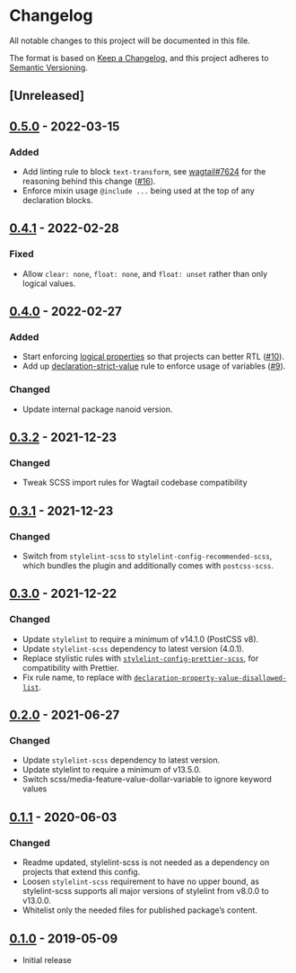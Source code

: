 # Changelog

All notable changes to this project will be documented in this file.

The format is based on [Keep a Changelog](https://keepachangelog.com/en/1.0.0/),
and this project adheres to [Semantic Versioning](https://semver.org/spec/v2.0.0.html).

## [Unreleased]

## [0.5.0](https://github.com/wagtail/stylelint-config-wagtail/releases/tag/v0.5.0) - 2022-03-15

### Added

- Add linting rule to block `text-transform`, see [wagtail#7624](https://github.com/wagtail/wagtail/issues/7624) for the reasoning behind this change ([#16](https://github.com/wagtail/stylelint-config-wagtail/pull/16)).
- Enforce mixin usage `@include ...` being used at the top of any declaration blocks.

## [0.4.1](https://github.com/wagtail/stylelint-config-wagtail/releases/tag/v0.4.1) - 2022-02-28

### Fixed

- Allow `clear: none`, `float: none`, and `float: unset` rather than only logical values.

## [0.4.0](https://github.com/wagtail/stylelint-config-wagtail/releases/tag/v0.4.0) - 2022-02-27

### Added

- Start enforcing [logical properties](https://developer.mozilla.org/en-US/docs/Web/CSS/CSS_Logical_Properties) so that projects can better RTL ([#10](https://github.com/wagtail/stylelint-config-wagtail/pull/10)).
- Add up [declaration-strict-value](https://github.com/AndyOGo/stylelint-declaration-strict-value) rule to enforce usage of variables ([#9](https://github.com/wagtail/stylelint-config-wagtail/pull/9)).

### Changed

- Update internal package nanoid version.

## [0.3.2](https://github.com/wagtail/stylelint-config-wagtail/releases/tag/v0.3.2) - 2021-12-23

### Changed

- Tweak SCSS import rules for Wagtail codebase compatibility

## [0.3.1](https://github.com/wagtail/stylelint-config-wagtail/releases/tag/v0.3.1) - 2021-12-23

### Changed

- Switch from `stylelint-scss` to `stylelint-config-recommended-scss`, which bundles the plugin and additionally comes with `postcss-scss`.

## [0.3.0](https://github.com/wagtail/stylelint-config-wagtail/releases/tag/v0.3.0) - 2021-12-22

### Changed

- Update `stylelint` to require a minimum of v14.1.0 (PostCSS v8).
- Update `stylelint-scss` dependency to latest version (4.0.1).
- Replace stylistic rules with [`stylelint-config-prettier-scss`](https://github.com/prettier/stylelint-config-prettier-scss), for compatibility with Prettier.
- Fix rule name, to replace with [`declaration-property-value-disallowed-list`](https://github.com/stylelint/stylelint/blob/13.7.0/lib/rules/declaration-property-value-blacklist/README.md).

## [0.2.0](https://github.com/wagtail/stylelint-config-wagtail/releases/tag/v0.2.0) - 2021-06-27

### Changed

- Update `stylelint-scss` dependency to latest version.
- Update stylelint to require a minimum of v13.5.0.
- Switch scss/media-feature-value-dollar-variable to ignore keyword values

## [0.1.1](https://github.com/wagtail/stylelint-config-wagtail/releases/tag/v0.1.1) - 2020-06-03

### Changed

- Readme updated, stylelint-scss is not needed as a dependency on projects that extend this config.
- Loosen `stylelint-scss` requirement to have no upper bound, as stylelint-scss supports all major versions of stylelint from v8.0.0 to v13.0.0.
- Whitelist only the needed files for published package’s content.

## [0.1.0](https://github.com/wagtail/stylelint-config-wagtail/releases/tag/v0.1.0) - 2019-05-09

- Initial release
